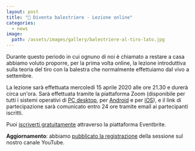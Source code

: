 ```yaml
---
layout: post
title: "🎯 Diventa balestriere - Lezione online"
categories:
  - news
image:
  path: /assets/images/gallery/balestriere-al-tiro-lato.jpg
---
```


Durante questo periodo in cui ognuno di noi è chiamato a restare a casa abbiamo
voluto proporre, per la prima volta online, la lezione introduttiva sulla teoria
del tiro con la balestra che normalmente effettuiamo dal vivo a settembre.

<!-- more -->

La lezione sarà effettuata mercoledì 15 aprile 2020 alle ore 21.30 e durerà
circa un'ora. Sarà effettuata tramite la piattaforma Zoom (disponibile per tutti
i sistemi operativi di [PC desktop](https://zoom.us/download), per [Android](https://play.google.com/store/apps/details?id=us.zoom.videomeetings) e per [iOS](https://apps.apple.com/us/app/id546505307)), e il link di
partecipazione sarà comunicato entro 24 ore tramite email ai partecipanti
iscritti.

Puoi [iscriverti gratuitamente](https://www.eventbrite.it/e/biglietti-diventa-balestriere-della-repubblica-di-lucca-lezione-online-102516230806)
attraverso la piattaforma Eventbrite.

**Aggiornamento**: abbiamo [pubblicato la registrazione](/2020/webinar-video-diventa-balestriere-repubblica-lucca) della sessione sul nostro canale YouTube.
